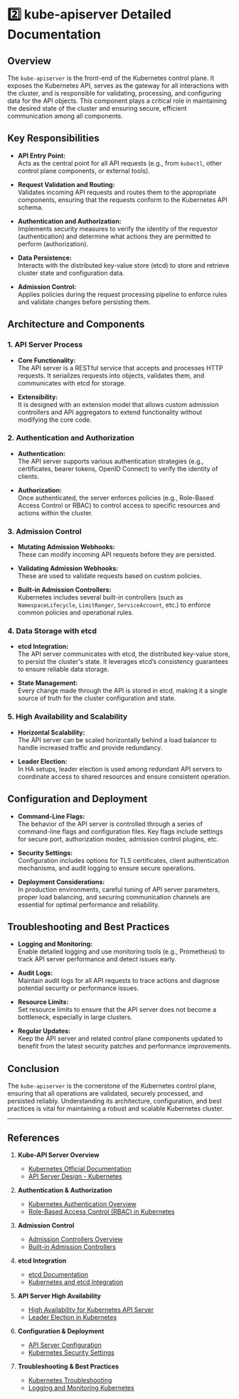 # 2️⃣ kube-apiserver Detailed Documentation

## Overview

The `kube-apiserver` is the front-end of the Kubernetes control plane. It exposes the Kubernetes API, serves as the gateway for all interactions with the cluster, and is responsible for validating, processing, and configuring data for the API objects. This component plays a critical role in maintaining the desired state of the cluster and ensuring secure, efficient communication among all components.

## Key Responsibilities

- **API Entry Point:**  
  Acts as the central point for all API requests (e.g., from `kubectl`, other control plane components, or external tools).

- **Request Validation and Routing:**  
  Validates incoming API requests and routes them to the appropriate components, ensuring that the requests conform to the Kubernetes API schema.

- **Authentication and Authorization:**  
  Implements security measures to verify the identity of the requestor (authentication) and determine what actions they are permitted to perform (authorization).

- **Data Persistence:**  
  Interacts with the distributed key-value store (etcd) to store and retrieve cluster state and configuration data.

- **Admission Control:**  
  Applies policies during the request processing pipeline to enforce rules and validate changes before persisting them.

## Architecture and Components

### 1. API Server Process
- **Core Functionality:**  
  The API server is a RESTful service that accepts and processes HTTP requests. It serializes requests into objects, validates them, and communicates with etcd for storage.
  
- **Extensibility:**  
  It is designed with an extension model that allows custom admission controllers and API aggregators to extend functionality without modifying the core code.

### 2. Authentication and Authorization
- **Authentication:**  
  The API server supports various authentication strategies (e.g., certificates, bearer tokens, OpenID Connect) to verify the identity of clients.
  
- **Authorization:**  
  Once authenticated, the server enforces policies (e.g., Role-Based Access Control or RBAC) to control access to specific resources and actions within the cluster.

### 3. Admission Control
- **Mutating Admission Webhooks:**  
  These can modify incoming API requests before they are persisted.
  
- **Validating Admission Webhooks:**  
  These are used to validate requests based on custom policies.
  
- **Built-in Admission Controllers:**  
  Kubernetes includes several built-in controllers (such as `NamespaceLifecycle`, `LimitRanger`, `ServiceAccount`, etc.) to enforce common policies and operational rules.

### 4. Data Storage with etcd
- **etcd Integration:**  
  The API server communicates with etcd, the distributed key-value store, to persist the cluster's state. It leverages etcd’s consistency guarantees to ensure reliable data storage.
  
- **State Management:**  
  Every change made through the API is stored in etcd, making it a single source of truth for the cluster configuration and state.

### 5. High Availability and Scalability
- **Horizontal Scalability:**  
  The API server can be scaled horizontally behind a load balancer to handle increased traffic and provide redundancy.
  
- **Leader Election:**  
  In HA setups, leader election is used among redundant API servers to coordinate access to shared resources and ensure consistent operation.

## Configuration and Deployment

- **Command-Line Flags:**  
  The behavior of the API server is controlled through a series of command-line flags and configuration files. Key flags include settings for secure port, authorization modes, admission control plugins, etc.

- **Security Settings:**  
  Configuration includes options for TLS certificates, client authentication mechanisms, and audit logging to ensure secure operations.

- **Deployment Considerations:**  
  In production environments, careful tuning of API server parameters, proper load balancing, and securing communication channels are essential for optimal performance and reliability.

## Troubleshooting and Best Practices

- **Logging and Monitoring:**  
  Enable detailed logging and use monitoring tools (e.g., Prometheus) to track API server performance and detect issues early.
  
- **Audit Logs:**  
  Maintain audit logs for all API requests to trace actions and diagnose potential security or performance issues.
  
- **Resource Limits:**  
  Set resource limits to ensure that the API server does not become a bottleneck, especially in large clusters.
  
- **Regular Updates:**  
  Keep the API server and related control plane components updated to benefit from the latest security patches and performance improvements.

## Conclusion

The `kube-apiserver` is the cornerstone of the Kubernetes control plane, ensuring that all operations are validated, securely processed, and persisted reliably. Understanding its architecture, configuration, and best practices is vital for maintaining a robust and scalable Kubernetes cluster.

---

## **References**

1. **Kube-API Server Overview**
   - [Kubernetes Official Documentation](https://kubernetes.io/docs/home/)
   - [API Server Design - Kubernetes](https://kubernetes.io/docs/concepts/overview/components/#kube-apiserver)

2. **Authentication & Authorization**
   - [Kubernetes Authentication Overview](https://kubernetes.io/docs/reference/access-authn-authz/authentication/)
   - [Role-Based Access Control (RBAC) in Kubernetes](https://kubernetes.io/docs/reference/access-authn-authz/rbac/)

3. **Admission Control**
   - [Admission Controllers Overview](https://kubernetes.io/docs/reference/access-authn-authz/admission-controllers/)
   - [Built-in Admission Controllers](https://kubernetes.io/docs/reference/access-authn-authz/admission-controllers/#built-in-admission-controllers)

4. **etcd Integration**
   - [etcd Documentation](https://etcd.io/docs/)
   - [Kubernetes and etcd Integration](https://kubernetes.io/docs/concepts/overview/components/#etcd)

5. **API Server High Availability**
   - [High Availability for Kubernetes API Server](https://kubernetes.io/docs/setup/production-environment/high-availability/)
   - [Leader Election in Kubernetes](https://kubernetes.io/docs/concepts/overview/components/#leader-election)

6. **Configuration & Deployment**
   - [API Server Configuration](https://kubernetes.io/docs/reference/command-line-tools-reference/kube-apiserver/)
   - [Kubernetes Security Settings](https://kubernetes.io/docs/tasks/administer-cluster/securing-a-cluster/)

7. **Troubleshooting & Best Practices**
   - [Kubernetes Troubleshooting](https://kubernetes.io/docs/tasks/debug/debug-cluster/)
   - [Logging and Monitoring Kubernetes](https://kubernetes.io/docs/tasks/debug/debug-cluster/logging/)
